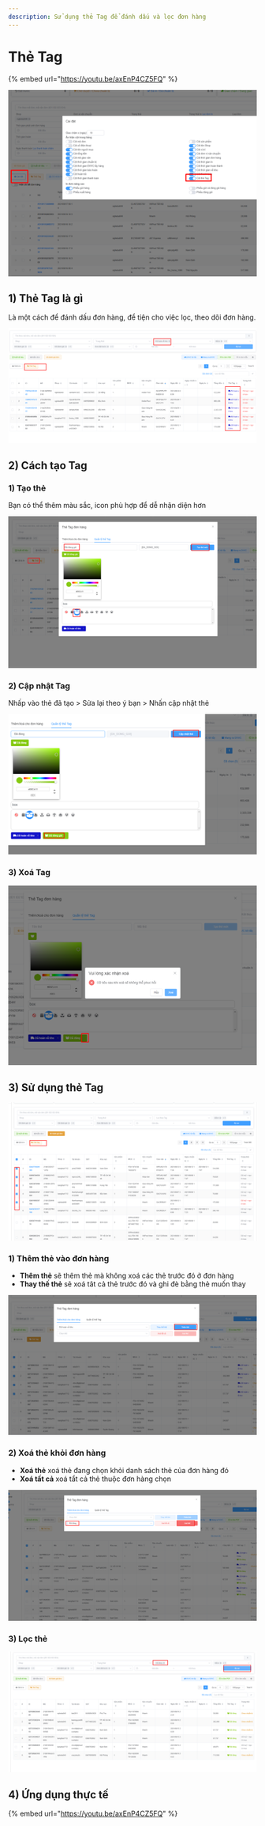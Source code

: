 ```yaml
---
description: Sử dụng thẻ Tag để đánh dấu và lọc đơn hàng
---
```


# Thẻ Tag

{% embed url="https://youtu.be/axEnP4CZ5FQ" %}

![](<../../../.gitbook/assets/image (5) (2).png>)

## 1) Thẻ Tag là gì

Là một cách để đánh dấu đơn hàng, để tiện cho việc lọc, theo dõi đơn hàng.

![](<../../../.gitbook/assets/image (124).png>)

## 2) Cách tạo Tag

### 1) Tạo thẻ

Bạn có thể thêm màu sắc, icon phù hợp để dễ nhận diện hơn

![Menu Đơn hàng > Thẻ Tag > Tab quản lý](<../../../.gitbook/assets/image (71).png>)

### 2) Cập nhật Tag

Nhấp vào thẻ đã tạo > Sửa lại theo ý bạn > Nhấn cập nhật thẻ

![Mình đang đổi thẻ "Đã đóng gói" > thành > "Đã đóng"](<../../../.gitbook/assets/image (72).png>)

### 3) Xoá Tag

![Bấm vào biểu tượng dấu (X) > Để xoá thẻ](<../../../.gitbook/assets/image (73).png>)

## 3) Sử dụng thẻ Tag

![Bạn chọn đơn hàng](<../../../.gitbook/assets/image (75).png>)

### 1) Thêm thẻ vào đơn hàng

* **Thêm thẻ** sẽ thêm thẻ mà không xoá các thẻ trước đó ở đơn hàng
* **Thay thế thẻ** sẽ xoá tât cả thẻ trước đó và ghi đè bằng thẻ muốn thay

![Chọn đơn hàng > Chọn thẻ > Thêm thẻ](<../../../.gitbook/assets/image (76).png>)

### 2) Xoá thẻ khỏi đơn hàng

* **Xoá thẻ** xoá thẻ đang chọn khỏi danh sách thẻ của đơn hàng đó
* **Xoá tất cả** xoá tẩt cả thẻ thuộc đơn hàng chọn

![Chọn đơn hàng > Chọn thẻ > Xoá thẻ](<../../../.gitbook/assets/image (79).png>)

### 3) Lọc thẻ

![Chọn thẻ muốn lọc > Tìm kiếm](<../../../.gitbook/assets/image (80).png>)

## 4) Ứng dụng thực tế

{% embed url="https://youtu.be/axEnP4CZ5FQ" %}

